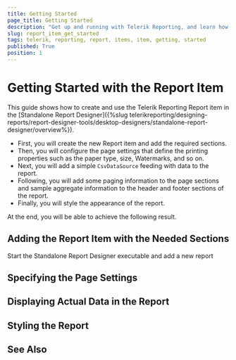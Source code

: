 ```yaml
---
title: Getting Started
page_title: Getting Started
description: "Get up and running with Telerik Reporting, and learn how to create and use the Report item in reports."
slug: report_item_get_started
tags: telerik, reporting, report, items, item, getting, started
published: True
position: 1
---
```


# Getting Started with the Report Item

This guide shows how to create and use the Telerik Reporting Report item in the [Standalone Report Designer]({%slug telerikreporting/designing-reports/report-designer-tools/desktop-designers/standalone-report-designer/overview%}).

* First, you will create the new Report item and add the required sections.
* Then, you will configure the page settings that define the printing properties such as the paper type, size, Watermarks, and so on.
* Next, you will add a simple `CsvDataSource` feeding with data to the report. 
* Following, you will add some paging information to the page sections and sample aggregate information to the header and footer sections of the report.
* Finally, you will style the appearance of the report. 

At the end, you will be able to achieve the following result. 



## Adding the Report Item with the Needed Sections

Start the Standalone Report Designer executable and add a new report

## Specifying the Page Settings 


## Displaying Actual Data in the Report


## Styling the Report


## See Also
 
